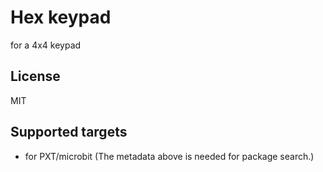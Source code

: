 # Hex keypad

for a 4x4 keypad

## License

MIT

## Supported targets

* for PXT/microbit
(The metadata above is needed for package search.)